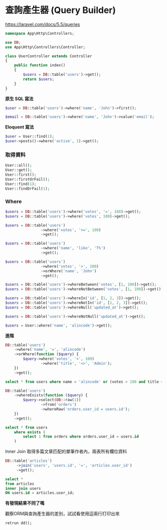 # 查詢產生器 (Query Builder)

<!-- https://laravel.tw/docs/5.1/queries  -->

<https://laravel.com/docs/5.5/queries>

```php
namespace App\Http\Controllers;

use DB;
use App\Http\Controllers\Controller;

class UserController extends Controller
{
    public function index()
    {
        $users = DB::table('users')->get();
        return $users;
    }
}
```

**原生 SQL 寫法**

```php
$user = DB::table('users')->where('name', 'John')->first();

$email = DB::table('users')->where('name', 'John')->value('email');
```

**Eloquent 寫法**

```php
$user = User::find(1);
$user->posts()->where('active', 1)->get();
```

### 取得資料

```php
User::all();
User::get();
User::first();
User::firstOrFail();
User::find(1);
User::findOrFail(1);
```

### Where

```php
$users = DB::table('users')->where('votes', '=', 100)->get();
$users = DB::table('users')->where('votes', 100)->get();

$users = DB::table('users')
                ->where('votes', '>=', 100)
                ->get();

$users = DB::table('users')
                ->where('name', 'like', 'T%')
                ->get();

$users = DB::table('users')
                ->where('votes', '>', 100)
                ->orWhere('name', 'John')
                ->get();

$users = DB::table('users')->whereBetween('votes', [1, 100])->get();
$users = DB::table('users')->whereNotBetween('votes', [1, 100])->get();

$users = DB::table('users')->whereIn('id', [1, 2, 3])->get();
$users = DB::table('users')->whereNotIn('id', [1, 2, 3])->get();
$users = DB::table('users')->whereNull('updated_at')->get();

$users = DB::table('users')->whereNotNull('updated_at')->get();

$users = User::where('name', 'alincode')->get();
```

**進階**

```php
DB::table('users')
    ->where('name', '=', 'alincode')
    ->orWhere(function ($query) {
        $query->where('votes', '>', 100)
                ->where('title', '<>', 'Admin');
    })
    ->get();
```

```sql
select * from users where name = 'alincode' or (votes > 100 and title <> 'Admin')
```


```php
DB::table('users')
    ->whereExists(function ($query) {
        $query->select(DB::raw(1))
                ->from('orders')
                ->whereRaw('orders.user_id = users.id');
    })
    ->get();
```


```sql
select * from users
    where exists (
        select 1 from orders where orders.user_id = users.id
    )
```

Inner Join
取得多篇文章匹配的單筆作者內，兩表所有欄位資料
```php
DB::table('articles')
     ->join('users', 'users.id', '=', 'articles.user_id')
     ->get();
```


```sql
select *
from articles
inner join users
ON users.id = articles.user_id;
```

**有發現結果不同了嗎**

觀察ORM與查詢產生器的差別，試試看使用這兩行打印出來
```sql
retrun dd();
```